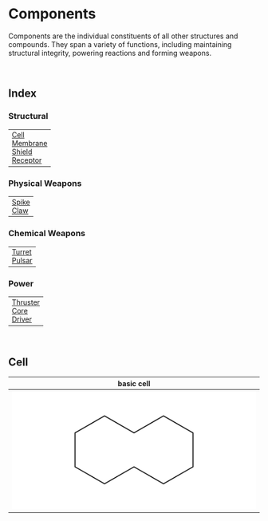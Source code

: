 # Components

Components are the individual constituents of all other structures and compounds. They span a variety of functions, including maintaining structural integrity, powering reactions and forming weapons.


<br>


## Index

### Structural
<table>
  <td>
    <a href="#cell"> Cell </a> <br>
    <a href="#membrane"> Membrane </a> <br>
    <a href="#shield"> Shield </a> <br>
    <a href="#receptor"> Receptor </a>
  </td>
</table>

### Physical Weapons
<table>
  <td>
    <a href="#spike"> Spike </a> <br>
    <a href="#claw"> Claw </a>
  </td>
</table>

### Chemical Weapons
<table>
  <td>
    <a href="#turret"> Turret </a> <br>
    <a href="#pulsar"> Pulsar </a>
  </td>
</table>

### Power
<table>
  <td>
    <a href="#thruster"> Thruster </a> <br>
    <a href="#core"> Core </a> <br>
    <a href="#driver"> Driver </a>
  </td>
</table>


<br>


## Cell

| basic cell |
| :--------: |
| ![cell.basic](https://github.com/Sup2point0/Assort/blob/origin/.assets/kenzokinetics/components/cell.basic.png) |
